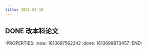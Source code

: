 ```yaml
---
title: 2021-02-19
---
```


## DONE 改本科论文
:PROPERTIES:
:now: 1613697562242
:done: 1613699873457
:END:
##
